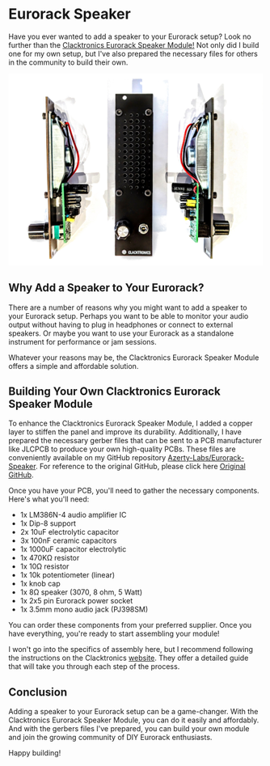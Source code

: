 # Eurorack Speaker

Have you ever wanted to add a speaker to your Eurorack setup? Look no further than the [Clacktronics Eurorack Speaker Module!](https://www.thonk.co.uk/shop/clacktronics-speaker-kit/) Not only did I build one for my own setup, but I've also prepared the necessary files for others in the community to build their own.

![cover](./docs/cover.jpg)

## Why Add a Speaker to Your Eurorack?

There are a number of reasons why you might want to add a speaker to your Eurorack setup. Perhaps you want to be able to monitor your audio output without having to plug in headphones or connect to external speakers. Or maybe you want to use your Eurorack as a standalone instrument for performance or jam sessions.

Whatever your reasons may be, the Clacktronics Eurorack Speaker Module offers a simple and affordable solution.

## Building Your Own Clacktronics Eurorack Speaker Module

To enhance the Clacktronics Eurorack Speaker Module, I added a copper layer to stiffen the panel and improve its durability. Additionally, I have prepared the necessary gerber files that can be sent to a PCB manufacturer like JLCPCB to produce your own high-quality PCBs. These files are conveniently available on my GitHub repository [Azerty-Labs/Eurorack-Speaker](). For reference to the original GitHub, please click here [Original GitHub](https://github.com/clacktronics/EuroClack_Speaker).

Once you have your PCB, you'll need to gather the necessary components. Here's what you'll need:

- 1x LM386N-4 audio amplifier IC
- 1x Dip-8 support
- 2x 10uF electrolytic capacitor
- 3x 100nF ceramic capacitors
- 1x 1000uF capacitor electrolytic
- 1x 470KΩ resistor
- 1x 10Ω resistor
- 1x 10k potentiometer (linear) 
- 1x knob cap
- 1x 8Ω speaker (3070, 8 ohm, 5 Watt)
- 1x 2x5 pin Eurorack power socket
- 1x 3.5mm mono audio jack (PJ398SM)

You can order these components from your preferred supplier. Once you have everything, you're ready to start assembling your module!

I won't go into the specifics of assembly here, but I recommend following the instructions on the Clacktronics [website](http://clacktronics.co.uk/euroclack/mini-speaker_kit/). They offer a detailed guide that will take you through each step of the process.

## Conclusion

Adding a speaker to your Eurorack setup can be a game-changer. With the Clacktronics Eurorack Speaker Module, you can do it easily and affordably. And with the gerbers files I've prepared, you can build your own module and join the growing community of DIY Eurorack enthusiasts.

Happy building!